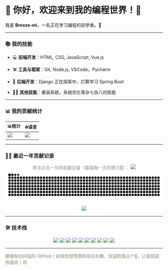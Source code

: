 # 🌱 你好，欢迎来到我的编程世界！🌱

我是 **Breeze-mi**，一名正在学习编程的初学者。🚀

---

### 📚 我的技能

- 💻 **前端开发**：HTML, CSS, JavaScript, Vue.js
- 🛠️ **工具与框架**：Git, Node.js, VSCode，Pycharm
- 🔧 **后端开发**：Django 正在探索中，打算学习 Spring Boot

- 🧑‍💻 **其他技能**：重装系统，系统优化等杂七杂八的技能

---

### 📊 我的贡献统计

<p align="center">
<table align="center">
  <thead>
    <tr>
      <th>📊统计</th>
      <th>🔥语言</th>
    </tr>
  </thead>
  <tbody>
    <tr>
      <td><img src="https://github-readme-stats.vercel.app/api?username=Circles61&show_icons=true&theme=transparent&hide_border=true"></img></td>
      <td><img src="https://github-readme-stats.vercel.app/api/top-langs/?username=Circles61&layout=compact&theme=transparent&hide_border=true"></img></td>
    </tr>
  </tbody>
</table>
</p>

---

### 🧑‍💻 最近一年贡献记录

<p align="center">
<span style="color: rgb(251,249,250,0.8); text-shadow: 0 0 1px rgb(5, 9, 3) ,0 0 2px rgba(255, 255, 198, 0.8);">
显示过去一年的贡献记录（看我每一天的努力💪）：
</span>
<!-- <div style="background-color: #ffffff"> -->
<img src="https://github-profile-summary-cards.vercel.app/api/cards/profile-details?username=Circles61&theme=transparent" />
<picture>
  <source media="(prefers-color-scheme: dark)" srcset="https://raw.githubusercontent.com/Circles61/Circles61/output/github-contribution-grid-snake-dark.svg" />
  <source media="(prefers-color-scheme: light)" srcset="https://raw.githubusercontent.com/Circles61/Circles61/output/github-contribution-grid-snake.svg" />
  <img alt="github-snake" src="https://raw.githubusercontent.com/Circles61/Circles61/output/github-contribution-grid-snake.svg" />
</picture>
<img src="https://github-readme-activity-graph.vercel.app/graph?username=Circles61&theme=github-compact" />
<!-- </div> -->
</p>

---

### 🛠️ 技术栈

<p align="center">
  <img src="https://img.shields.io/badge/HTML5-E34F26?style=flat&logo=html5&logoColor=white" />
  <img src="https://img.shields.io/badge/CSS3-1572B6?style=flat&logo=css3&logoColor=white" />
  <img src="https://img.shields.io/badge/JavaScript-F7DF1E?style=flat&logo=javascript&logoColor=black" />
  <img src="https://img.shields.io/badge/Vue.js-4FC08D?style=flat&logo=vue.js&logoColor=white" />
  <img src="https://img.shields.io/badge/Node.js-339933?style=flat&logo=node.js&logoColor=white" />
  <img src="https://img.shields.io/badge/Express.js-000000?style=flat&logo=express&logoColor=white" />
  <img src="https://img.shields.io/badge/Git-F05032?style=flat&logo=git&logoColor=white" />
  <img src="https://img.shields.io/badge/Vite-646CFF?style=flat&logo=vite&logoColor=white" />
  <img src="https://img.shields.io/badge/Java-007396?style=flat&logo=java&logoColor=white" />
  <img src="https://img.shields.io/badge/Spring%20Boot-6DB33F?style=flat&logo=spring-boot&logoColor=white" />
</p>

---

<span style="color: rgb(251,249,250,0.8); text-shadow: 0 0 1px rgb(5, 9, 3) ,0 0 2px rgba(255, 255, 198, 0.8);">
感谢你访问我的 GitHub！如果你觉得我的项目有趣，欢迎给我点个🌟，让我知道你喜欢！😊

</span>
